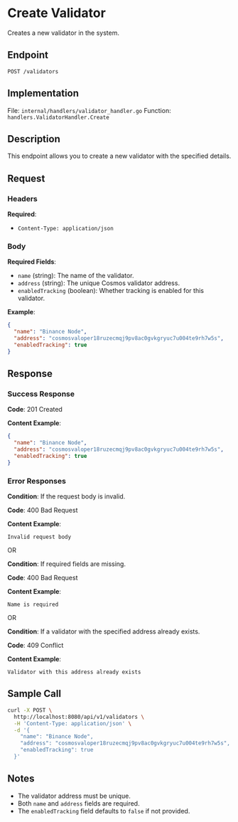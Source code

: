 # Create Validator

Creates a new validator in the system.

## Endpoint

```
POST /validators
```

## Implementation

File: `internal/handlers/validator_handler.go`
Function: `handlers.ValidatorHandler.Create`

## Description

This endpoint allows you to create a new validator with the specified details.

## Request

### Headers

**Required**:
- `Content-Type: application/json`

### Body

**Required Fields**:
- `name` (string): The name of the validator.
- `address` (string): The unique Cosmos validator address.
- `enabledTracking` (boolean): Whether tracking is enabled for this validator.

**Example**:
```json
{
  "name": "Binance Node",
  "address": "cosmosvaloper18ruzecmqj9pv8ac0gvkgryuc7u004te9rh7w5s",
  "enabledTracking": true
}
```

## Response

### Success Response

**Code**: 201 Created

**Content Example**:
```json
{
  "name": "Binance Node",
  "address": "cosmosvaloper18ruzecmqj9pv8ac0gvkgryuc7u004te9rh7w5s",
  "enabledTracking": true
}
```

### Error Responses

**Condition**: If the request body is invalid.

**Code**: 400 Bad Request

**Content Example**:
```
Invalid request body
```

OR

**Condition**: If required fields are missing.

**Code**: 400 Bad Request

**Content Example**:
```
Name is required
```

OR

**Condition**: If a validator with the specified address already exists.

**Code**: 409 Conflict

**Content Example**:
```
Validator with this address already exists
```

## Sample Call

```bash
curl -X POST \
  http://localhost:8080/api/v1/validators \
  -H 'Content-Type: application/json' \
  -d '{
    "name": "Binance Node",
    "address": "cosmosvaloper18ruzecmqj9pv8ac0gvkgryuc7u004te9rh7w5s",
    "enabledTracking": true
  }'
```

## Notes

- The validator address must be unique.
- Both `name` and `address` fields are required.
- The `enabledTracking` field defaults to `false` if not provided. 